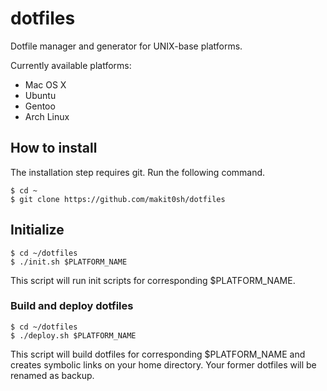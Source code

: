 # dotfiles

Dotfile manager and generator for UNIX-base platforms.

Currently available platforms:
- Mac OS X
- Ubuntu
- Gentoo
- Arch Linux

## How to install

The installation step requires git.
Run the following command.

```
$ cd ~
$ git clone https://github.com/makit0sh/dotfiles
```

## Initialize
```
$ cd ~/dotfiles
$ ./init.sh $PLATFORM_NAME
```
This script will run init scripts for corresponding $PLATFORM_NAME.

### Build and deploy dotfiles
```
$ cd ~/dotfiles
$ ./deploy.sh $PLATFORM_NAME
```
This script will build dotfiles for corresponding $PLATFORM_NAME and creates symbolic links on your home directory.
Your former dotfiles will be renamed as backup.

